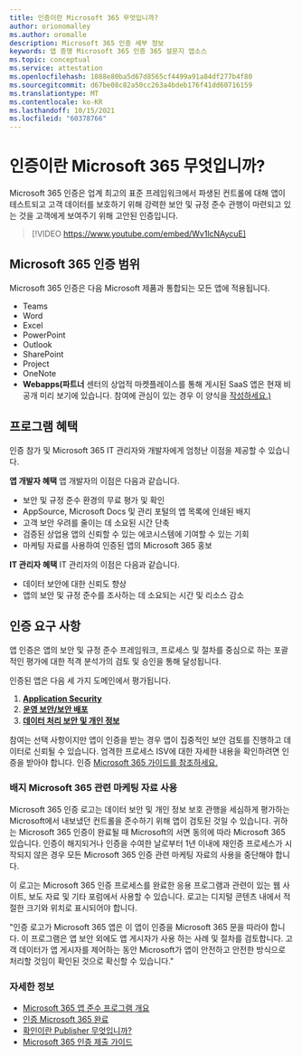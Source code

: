 ```yaml
---
title: 인증이란 Microsoft 365 무엇입니까?
author: orionomalley
ms.author: oromalle
description: Microsoft 365 인증 세부 정보
keywords: 앱 증명 Microsoft 365 인증 365 설문지 앱소스
ms.topic: conceptual
ms.service: attestation
ms.openlocfilehash: 1088e80ba5d67d8565cf4499a91a84df277b4f80
ms.sourcegitcommit: d67be08c82a50cc263a4bdeb176f41dd60716159
ms.translationtype: MT
ms.contentlocale: ko-KR
ms.lasthandoff: 10/15/2021
ms.locfileid: "60378766"
---
```

# <a name="what-is-microsoft-365-certification"></a>인증이란 Microsoft 365 무엇입니까?

Microsoft 365 인증은 업계 최고의 표준 프레임워크에서 파생된 컨트롤에 대해 앱이 테스트되고 고객 데이터를 보호하기 위해 강력한 보안 및 규정 준수 관행이 마련되고 있는 것을 고객에게 보여주기 위해 고안된 인증입니다. 

>[!VIDEO https://www.youtube.com/embed/Wv1lcNAycuE]


## <a name="microsoft-365-certification-scope"></a>Microsoft 365 인증 범위

Microsoft 365 인증은 다음 Microsoft 제품과 통합되는 모든 앱에 적용됩니다.
- Teams
- Word
- Excel
- PowerPoint
- Outlook
- SharePoint
- Project
- OneNote
- **Webapps(파트너** 센터의 상업적 마켓플레이스를 통해 게시된 SaaS 앱은 현재 비공개 미리 보기에 있습니다. 참여에 관심이 있는 경우 이 양식을 [작성하세요.)](https://customervoice.microsoft.com/Pages/ResponsePage.aspx?id=v4j5cvGGr0GRqy180BHbR4cf3qxCU_RNtqjCSalFdSFUNDMzTVJKR0wzTEJRSFJVSk9OQUlOV0RJSyQlQCN0PWcu)


## <a name="program-benefits"></a>프로그램 혜택
인증 참가 및 Microsoft 365 IT 관리자와 개발자에게 엄청난 이점을 제공할 수 있습니다.

**앱 개발자 혜택** 앱 개발자의 이점은 다음과 같습니다. 
-   보안 및 규정 준수 환경의 무료 평가 및 확인
-   AppSource, Microsoft Docs 및 관리 포털의 앱 목록에 인쇄된 배지
-   고객 보안 우려를 줄이는 데 소요된 시간 단축 
-   검증된 상업용 앱의 신뢰할 수 있는 에코시스템에 기여할 수 있는 기회
- 마케팅 자료를 사용하여 인증된 앱의 Microsoft 365 홍보

**IT 관리자 혜택** IT 관리자의 이점은 다음과 같습니다.
-   데이터 보안에 대한 신뢰도 향상
-   앱의 보안 및 규정 준수를 조사하는 데 소요되는 시간 및 리소스 감소 

## <a name="certification-requirements"></a>인증 요구 사항
앱 인증은 앱의 보안 및 규정 준수 프레임워크, 프로세스 및 절차를 중심으로 하는 포괄적인 평가에 대한 적격 분석가의 검토 및 승인을 통해 달성됩니다. 

인증된 앱은 다음 세 가지 도메인에서 평가됩니다.
1.  [**Application Security**]( https://docs.microsoft.com/en-us/microsoft-365-app-certification/docs/certification-submission-guide#application-security)
1.  [**운영 보안/보안 배포**]( https://docs.microsoft.com/en-us/microsoft-365-app-certification/docs/certification-submission-guide#operational-security)
1.  [**데이터 처리 보안 및 개인 정보**]( https://docs.microsoft.com/en-us/microsoft-365-app-certification/docs/certification-submission-guide#data-handling-security-and-privacy)

참여는 선택 사항이지만 앱이 인증을 받는 경우 앱이 집중적인 보안 검토를 진행하고 데이터로 신뢰될 수 있습니다. 엄격한 프로세스 ISV에 대한 자세한 내용을 확인하려면 인증을 받아야 합니다. 인증 [Microsoft 365 가이드를 참조하세요.](https://docs.microsoft.com/microsoft-365-app-certification/docs/certification-submission-guide)


### <a name="using-the-microsoft-365-badge-and-associated-marketing-materials"></a>배지 Microsoft 365 관련 마케팅 자료 사용
Microsoft 365 인증 로고는 데이터 보안 및 개인 정보 보호 관행을 세심하게 평가하는 Microsoft에서 내보냈던 컨트롤을 준수하기 위해 앱이 검토된 것일 수 있습니다. 귀하는 Microsoft 365 인증이 완료될 때 Microsoft의 서면 동의에 따라 Microsoft 365 있습니다. 인증이 해지되거나 인증을 수여한 날로부터 1년 이내에 재인증 프로세스가 시작되지 않은 경우 모든 Microsoft 365 인증 관련 마케팅 자료의 사용을 중단해야 합니다. 

이 로고는 Microsoft 365 인증 프로세스를 완료한 응용 프로그램과 관련이 있는 웹 사이트, 보도 자료 및 기타 포럼에서 사용할 수 있습니다. 로고는 디지털 콘텐츠 내에서 적절한 크기와 위치로 표시되어야 합니다. 

"인증 로고가 Microsoft 365 앱은 이 앱이 인증을 Microsoft 365 문을 따라야 합니다. 이 프로그램은 앱 보안 외에도 앱 게시자가 사용 하는 사례 및 절차를 검토합니다. 고객 데이터가 앱 게시자를 제어하는 동안 Microsoft가 앱이 안전하고 안전한 방식으로 처리할 것임이 확인된 것으로 확신할 수 있습니다."


### <a name="learn-more"></a>자세한 정보
* [Microsoft 365 앱 준수 프로그램 개요](~/overview.md)  
* [인증 Microsoft 365 완료](~/docs/certification.md)  
* [확인이란 Publisher 무엇입니까?](https://docs.microsoft.com/azure/active-directory/develop/publisher-verification-overview)
* [Microsoft 365 인증 제출 가이드](~/docs/certification-submission-guide.md)

